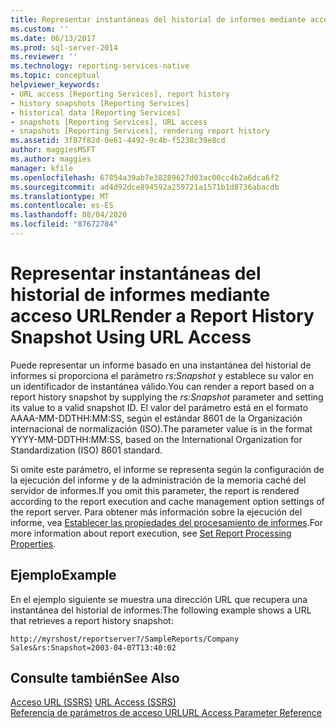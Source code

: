 ```yaml
---
title: Representar instantáneas del historial de informes mediante acceso URL | Microsoft Docs
ms.custom: ''
ms.date: 06/13/2017
ms.prod: sql-server-2014
ms.reviewer: ''
ms.technology: reporting-services-native
ms.topic: conceptual
helpviewer_keywords:
- URL access [Reporting Services], report history
- history snapshots [Reporting Services]
- historical data [Reporting Services]
- snapshots [Reporting Services], URL access
- snapshots [Reporting Services], rendering report history
ms.assetid: 3f87f82d-0e61-4492-9c4b-f5238c39e8cd
author: maggiesMSFT
ms.author: maggies
manager: kfile
ms.openlocfilehash: 67854a39ab7e38289627d03ac00cc4b2a6dca6f2
ms.sourcegitcommit: ad4d92dce894592a259721a1571b1d8736abacdb
ms.translationtype: MT
ms.contentlocale: es-ES
ms.lasthandoff: 08/04/2020
ms.locfileid: "87672784"
---
```

# <a name="render-a-report-history-snapshot-using-url-access"></a><span data-ttu-id="6f231-102">Representar instantáneas del historial de informes mediante acceso URL</span><span class="sxs-lookup"><span data-stu-id="6f231-102">Render a Report History Snapshot Using URL Access</span></span>
  <span data-ttu-id="6f231-103">Puede representar un informe basado en una instantánea del historial de informes si proporciona el parámetro *rs:Snapshot* y establece su valor en un identificador de instantánea válido.</span><span class="sxs-lookup"><span data-stu-id="6f231-103">You can render a report based on a report history snapshot by supplying the *rs:Snapshot* parameter and setting its value to a valid snapshot ID.</span></span> <span data-ttu-id="6f231-104">El valor del parámetro está en el formato AAAA-MM-DDTHH:MM:SS, según el estándar 8601 de la Organización internacional de normalización (ISO).</span><span class="sxs-lookup"><span data-stu-id="6f231-104">The parameter value is in the format YYYY-MM-DDTHH:MM:SS, based on the International Organization for Standardization (ISO) 8601 standard.</span></span>  
  
 <span data-ttu-id="6f231-105">Si omite este parámetro, el informe se representa según la configuración de la ejecución del informe y de la administración de la memoria caché del servidor de informes.</span><span class="sxs-lookup"><span data-stu-id="6f231-105">If you omit this parameter, the report is rendered according to the report execution and cache management option settings of the report server.</span></span> <span data-ttu-id="6f231-106">Para obtener más información sobre la ejecución del informe, vea [Establecer las propiedades del procesamiento de informes](report-server/set-report-processing-properties.md).</span><span class="sxs-lookup"><span data-stu-id="6f231-106">For more information about report execution, see [Set Report Processing Properties](report-server/set-report-processing-properties.md).</span></span>  
  
## <a name="example"></a><span data-ttu-id="6f231-107">Ejemplo</span><span class="sxs-lookup"><span data-stu-id="6f231-107">Example</span></span>  
 <span data-ttu-id="6f231-108">En el ejemplo siguiente se muestra una dirección URL que recupera una instantánea del historial de informes:</span><span class="sxs-lookup"><span data-stu-id="6f231-108">The following example shows a URL that retrieves a report history snapshot:</span></span>  
  
```  
http://myrshost/reportserver?/SampleReports/Company Sales&rs:Snapshot=2003-04-07T13:40:02  
```  
  
## <a name="see-also"></a><span data-ttu-id="6f231-109">Consulte también</span><span class="sxs-lookup"><span data-stu-id="6f231-109">See Also</span></span>  
 <span data-ttu-id="6f231-110">[Acceso URL &#40;SSRS&#41;](url-access-ssrs.md) </span><span class="sxs-lookup"><span data-stu-id="6f231-110">[URL Access &#40;SSRS&#41;](url-access-ssrs.md) </span></span>  
 [<span data-ttu-id="6f231-111">Referencia de parámetros de acceso URL</span><span class="sxs-lookup"><span data-stu-id="6f231-111">URL Access Parameter Reference</span></span>](url-access-parameter-reference.md)  
  
  
